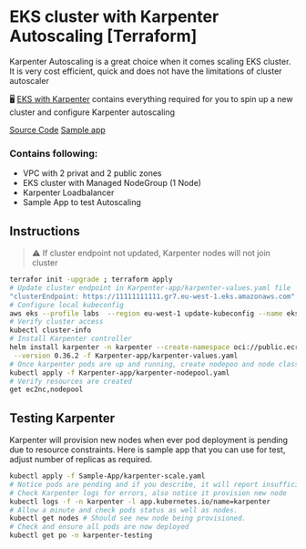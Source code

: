 # EKS cluster with Karpenter Autoscaling [Terraform]

Karpenter Autoscaling is a great choice when it comes scaling EKS cluster. It is very cost efficient, quick and does not have the limitations of cluster autoscaler

:desktop_computer:  [EKS with Karpenter](https://github.com/vettom/aws-eks-terraform/tree/main/EKS-Cluster-karpenter) contains everything required for you to spin up a new cluster and configure Karpenter autoscaling

[Source Code](https://github.com/vettom/aws-eks-terraform/tree/main/EKS-Cluster-karpenter)
[Sample app](https://github.com/vettom/aws-eks-terraform/tree/main/EKS-Cluster-karpenter/Sample-App)

### Contains following: 
- VPC with 2  privat and 2 public zones
- EKS cluster with Managed NodeGroup (1 Node)
- Karpenter Loadbalancer 
- Sample App to test Autoscaling

## Instructions
> :warning: If cluster endpoint not updated, Karpenter nodes will not join cluster
```bash
terrafor init -upgrade ; terraform apply
# Update cluster endpoint in Karpenter-app/karpenter-values.yaml file
"clusterEndpoint: https://11111111111.gr7.eu-west-1.eks.amazonaws.com"
# Configure local kubeconfig
aws eks --profile labs  --region eu-west-1 update-kubeconfig --name eks-demo
# Verify cluster access
kubectl cluster-info
# Install Karpenter controller
helm install karpenter -n karpenter --create-namespace oci://public.ecr.aws/karpenter/karpenter \
 --version 0.36.2 -f Karpenter-app/karpenter-values.yaml
# Once karpenter pods are up and running, create nodepoo and node class
kubectl apply -f Karpenter-app/karpenter-nodepool.yaml
# Verify resources are created
get ec2nc,nodepool
```

## Testing Karpenter
Karpenter will provision new nodes when ever pod deployment is pending due to resource constraints. Here is sample app that you can use for test, adjust number of replicas as required.

```bash
kubectl apply -f Sample-App/karpenter-scale.yaml
# Notice pods are pending and if you describe, it will report insufficient CPU. 
# Check Karpenter logs for errors, also notice it provision new node
kubectl logs -f -n karpenter -l app.kubernetes.io/name=karpenter
# Allow a minute and check pods status as well as nodes. 
kubectl get nodes # Should see new node being provisioned.
# Check and ensure all pods are now deployed
kubectl get po -n karpenter-testing
```
